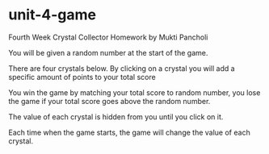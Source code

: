 # unit-4-game
Fourth Week Crystal Collector Homework by Mukti Pancholi


You will be given a random number at the start of the game.

There are four crystals below. By clicking on a crystal you will add a specific amount of points to your total score

You win the game by matching your total score to random number, you lose the game if your total score goes above the random number.

The value of each crystal is hidden from you until you click on it.

Each time when the game starts, the game will change the value of each crystal.
